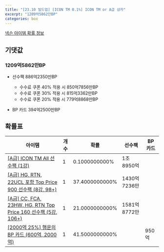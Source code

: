 ```yaml
---
title: "[23.10 빌드업] [ICON TM 0.1%] ICON TM or A급 상자"
excerpt: "1209억5862만BP"
categories: box
---
```

[넥슨 아이템 확률 정보](http://iteminfo.nexon.com/probability/fco?sn=7577)

## 기댓값
### 1209억5862만BP
- 선수팩 886억2350만BP
  - 수수료 쿠폰 40% 적용 시 850억7856만BP
  - 수수료 쿠폰 30% 적용 시 815억3362만BP
  - 수수료 쿠폰 20% 적용 시 779억8868만BP

- BP 카드 394억2500만BP

## 확률표

|아이템|개수|확률|선수팩|BP 카드|
|---|---|---|---|---|
|[[A급] ICON TM All 선수팩 (1강)](/player/7357)|1|0.1000000000%|1조8950억||
|[[A급] HG, RTN, 22UCL 포함 Top Price 900 선수팩 (8강, 98+)](/player/7560)|1|37.4000000000%|1430억7236만||
|[[A급] CC, FCA, 23HW, HG, RTN Top Price 160 선수팩 (5강, 106+)](/player/7561)|1|21.0000000000%|1581억8772만||
|[[2000억 25%] 행운의 BP 카드 (600억, 2000억)](/bp/7572)|1|41.5000000000%||950억|
